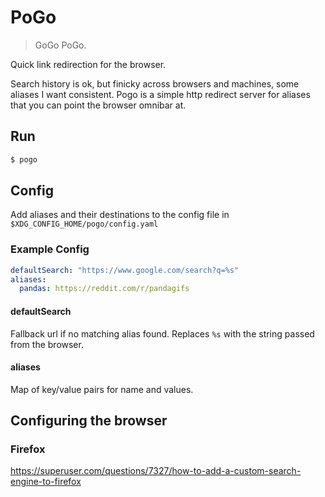 # PoGo
> GoGo PoGo.  

Quick link redirection for the browser.  

Search history is ok, but finicky across browsers and machines, some aliases I want consistent. Pogo is a simple http redirect server for aliases that you can point the browser omnibar at.

## Run
```sh
$ pogo 
```

## Config
Add aliases and their destinations to the config file in `$XDG_CONFIG_HOME/pogo/config.yaml`
### Example Config
```yaml
defaultSearch: "https://www.google.com/search?q=%s"
aliases:
  pandas: https://reddit.com/r/pandagifs
```

#### defaultSearch
Fallback url if no matching alias found. Replaces `%s` with the string passed from the browser.

#### aliases
Map of key/value pairs for name and values.

## Configuring the browser
### Firefox
https://superuser.com/questions/7327/how-to-add-a-custom-search-engine-to-firefox
